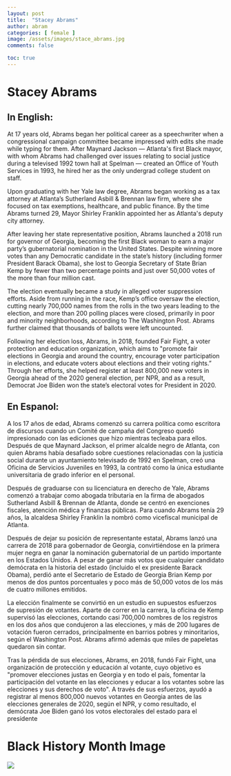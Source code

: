 ```yaml
---
layout: post
title:  "Stacey Abrams"
author: abram
categories: [ female ]
image: /assets/images/stace_abrams.jpg
comments: false

toc: true
---
```

<!-- English Section -->
# Stacey Abrams

## In English:
At 17 years old, Abrams began her political career as a speechwriter when a congressional campaign committee became impressed with edits she made while typing for them. After Maynard Jackson — Atlanta's first Black mayor, with whom Abrams had challenged over issues relating to social justice during a televised 1992 town hall at Spelman — created an Office of Youth Services in 1993, he hired her as the only undergrad college student on staff.

Upon graduating with her Yale law degree, Abrams began working as a tax attorney at Atlanta’s Sutherland Asbill & Brennan law firm, where she focused on tax exemptions, healthcare, and public finance. By the time Abrams turned 29, Mayor Shirley Franklin appointed her as Atlanta's deputy city attorney.

After leaving her state representative position, Abrams launched a 2018 run for governor of Georgia, becoming the first Black woman to earn a major party’s gubernatorial nomination in the United States. Despite winning more votes than any Democratic candidate in the state’s history (including former President Barack Obama), she lost to Georgia Secretary of State Brian Kemp by fewer than two percentage points and just over 50,000 votes of the more than four million cast.

The election eventually became a study in alleged voter suppression efforts. Aside from running in the race, Kemp’s office oversaw the election, cutting nearly 700,000 names from the rolls in the two years leading to the election, and more than 200 polling places were closed, primarily in poor and minority neighborhoods, according to The Washington Post. Abrams further claimed that thousands of ballots were left uncounted.

Following her election loss, Abrams, in 2018, founded Fair Fight, a voter protection and education organization, which aims to "promote fair elections in Georgia and around the country, encourage voter participation in elections, and educate voters about elections and their voting rights.” Through her efforts, she helped register at least 800,000 new voters in Georgia ahead of the 2020 general election, per NPR, and as a result, Democrat Joe Biden won the state’s electoral votes for President in 2020.

<!-- Spanish Section -->
## En Espanol:
A los 17 años de edad, Abrams comenzó su carrera política como escritora de discursos cuando un Comité de campaña del Congreso quedó impresionado con las ediciones que hizo mientras tecleaba para ellos. Después de que Maynard Jackson, el primer alcalde negro de Atlanta, con quien Abrams había desafiado sobre cuestiones relacionadas con la justicia social durante un ayuntamiento televisado de 1992 en Spelman, creó una Oficina de Servicios Juveniles en 1993, la contrató como la única estudiante universitaria de grado inferior en el personal.

Después de graduarse con su licenciatura en derecho de Yale, Abrams comenzó a trabajar como abogada tributaria en la firma de abogados Sutherland Asbill & Brennan de Atlanta, donde se centró en exenciones fiscales, atención médica y finanzas públicas. Para cuando Abrams tenía 29 años, la alcaldesa Shirley Franklin la nombró como vicefiscal municipal de Atlanta.

Después de dejar su posición de representante estatal, Abrams lanzó una carrera de 2018 para gobernador de Georgia, convirtiéndose en la primera mujer negra en ganar la nominación gubernatorial de un partido importante en los Estados Unidos. A pesar de ganar más votos que cualquier candidato demócrata en la historia del estado (incluido el ex presidente Barack Obama), perdió ante el Secretario de Estado de Georgia Brian Kemp por menos de dos puntos porcentuales y poco más de 50,000 votos de los más de cuatro millones emitidos.

La elección finalmente se convirtió en un estudio en supuestos esfuerzos de supresión de votantes. Aparte de correr en la carrera, la oficina de Kemp supervisó las elecciones, cortando casi 700,000 nombres de los registros en los dos años que condujeron a las elecciones, y más de 200 lugares de votación fueron cerrados, principalmente en barrios pobres y minoritarios, según el Washington Post. Abrams afirmó además que miles de papeletas quedaron sin contar.

Tras la pérdida de sus elecciones, Abrams, en 2018, fundó Fair Fight, una organización de protección y educación al votante, cuyo objetivo es "promover elecciones justas en Georgia y en todo el país, fomentar la participación del votante en las elecciones y educar a los votantes sobre las elecciones y sus derechos de voto". A través de sus esfuerzos, ayudó a registrar al menos 800,000 nuevos votantes en Georgia antes de las elecciones generales de 2020, según el NPR, y como resultado, el demócrata Joe Biden ganó los votos electorales del estado para el presidente

# Black History Month Image

![](/imake-bhm/assets/images/bhm-abram.png)
